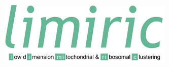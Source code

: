 <p align="center">
  <img src="https://github.com/AlicenJoyHenning/limiric/blob/master/images/limiric_logo.png" alt="limiric_logo" />
</p>
